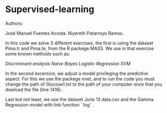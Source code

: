 # Supervised-learning

Authors:

José Manuel Fuentes Acosta.
Niyereth Patarroyo Ramos.

In this code we solve 3 different exercises, the first is using the dataset Pima.tr and Pima.te, from the R packege MASS. We use in that exercise some known methods such as:

*Discriminant analysis*
*Naive Bayes*
*Logistic Regression*
*SVM*

In the second excersice, we adjust a model privileging the predictive aspect. For this we use the packege nnet, and to run the code you must change the path of Glucose1.txt to the path of your computer once that you dowload the file (line 1416).

Last but not least, we use the dataset June 13 data.csv and the Gamma Regression model with link function ¨log¨.
